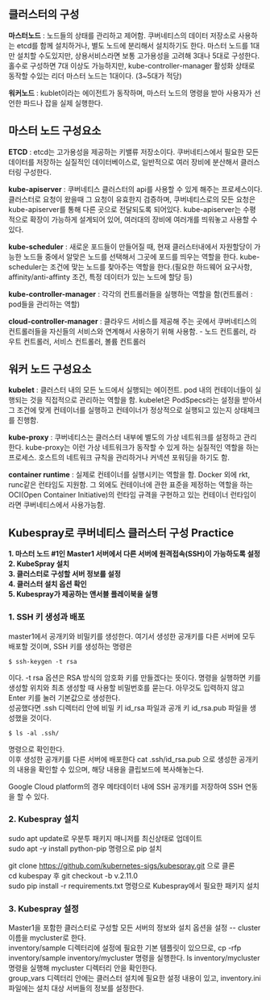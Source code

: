 ## 클러스터의 구성  
**마스터노드** : 노드들의 상태를 관리하고 제어함. 쿠버네티스의 데이터 저장소로 사용하는 etcd를 함께 설치하거나, 별도 노드에 분리해서 설치하기도 한다.
마스터 노드를 1대만 설치할 수도있지만, 상용서비스라면 보통 고가용성을 고려해 3대나 5대로 구성한다. 홀수로 구성하면 7대 이상도 가능하지만, 
kube-controller-manager 활성화 상태로 동작할 수있는 리더 마스터 노드는 1대이다. (3~5대가 적당)  
  
**워커노드** : kublet이라는 에이전트가 동작하며, 마스터 노드의 명령을 받아 사용자가 선언한 파드나 잡을 실제 실행한다.


## 마스터 노드 구성요소
**ETCD** : etcd는 고가용성을 제공하는 키밸류 저장소이다. 쿠버네티스에서 필요한 모든 데이터를 저장하는 실질적인 데이터베이스로, 일반적으로 
여러 장비에 분산해서 클러스터링 구성한다.  
  
**kube-apiserver** : 쿠버네티스 클러스터의 api를 사용할 수 있게 해주는 프로세스이다. 클러스터로 요청이 왔을때 그 요청이 유효한지 검증하며,
쿠버네티스로의 모든 요청은 kube-apiserver를 통해 다른 곳으로 전달되도록 되어있다. kube-apiserver는 수평적으로 확장이 가능하게 설계되어 있어,
여러대의 장비에 여러개를 띄워놓고 사용할 수 있다.  

**kube-scheduler** : 새로운 포드들이 만들어질 때, 현재 클러스터내에서 자원할당이 가능한 노드들 중에서 알맞은 노드를 선택해서 그곳에 포드를 띄우는 역할을 한다. kube-scheduler는 조건에 맞는 노드를 찾아주는 역할을 한다.(필요한 하드웨어 요구사항, affinity/anti-affinty 조건, 특정 데이터가 있는 노드에 할당 등)  
  
**kube-controller-manager** : 각각의 컨트롤러들을 실행하는 역할을 함(컨트롤러 : pod들을 관리하는 역할)  
  
**cloud-controller-manager** : 클라우드 서비스를 제공해 주는 곳에서 쿠버네티스의 컨트롤러들을 자신들의 서비스와 연계해서 사용하기 위해 사용함. - 노드 컨트롤러, 라우트 컨트롤러, 서비스 컨트롤러, 볼륨 컨트롤러  
  
## 워커 노드 구성요소
**kubelet** : 클러스터 내의 모든 노드에서 실행되는 에이전트. pod 내의 컨테이너들이 실행되는 것을 직접적으로 관리하는 역할을 함. kubelet은 PodSpecs라는 설정을 받아서 그 조건에 맞게 컨테이너를 실행하고 컨테이너가 정상적으로 실행되고 있는지 상태체크를 진행함.  
  
**kube-proxy** : 쿠버네티스는 클러스터 내부에 별도의 가상 네트워크를 설정하고 관리한다. kube-proxy는 이런 가상 네트워크가 동작할 수 있게 하는 실질적인 역할을 하는 프로세스. 호스트의 네트워크 규칙을 관리하거나 커넥션 포워딩을 하기도 함.  
  
**container runtime** : 실제로 컨테이너를 실행시키는 역할을 함. Docker 외에 rkt, runc같은 런타임도 지원함. 그 외에도 컨테이너에 관한 표준을 제정하는 역할을 하는 OCI(Open Container Initiative)의 런타임 규격을 구현하고 있는 컨테이너 런타임이라면 쿠버네티스에서 사용가능함.

## Kubespray로 쿠버네티스 클러스터 구성 Practice  
**1. 마스터 노드 #1인 Master1 서버에서 다른 서버에 원격접속(SSH)이 가능하도록 설정**  
**2. KubeSpray 설치**  
**3. 클러스터로 구성할 서버 정보를 설정**  
**4. 클러스터 설치 옵션 확인**  
**5. Kubespray가 제공하는 앤서블 플레이북을 실행**  

### 1. SSH 키 생성과 배포
master1에서 공개키와 비밀키를 생성한다. 여기서 생성한 공개키를 다른 서버에 모두 배포할 것이며, SSH 키를 생성하는 명령은  
~~~
$ ssh-keygen -t rsa
~~~
이다. -t rsa 옵션은 RSA 방식의 암호화 키를 만들겠다는 뜻이다. 명령을 실행하면 키를 생성할 위치와 최초 생성할 때 사용할 비밀번호를 묻는다. 아무것도 입력하지 않고 Enter 키를 눌러 기본값으로 생성한다.  
성공했다면 .ssh 디렉터리 안에 비밀 키 id_rsa 파일과 공개 키 id_rsa.pub 파일을 생성했을 것이다.
~~~
$ ls -al .ssh/ 
~~~
명령으로 확인한다.  
이후 생성한 공개키를 다른 서버에 배포한다  cat .ssh/id_rsa.pub 으로 생성한 공개키의 내용을 확인할 수 있으며, 해당 내용을 클립보드에 복사해놓는다.  
  
Google Cloud platform의 경우 메타데이터 내에 SSH 공개키를 저장하여 SSH 연동을 할 수 있다.

### 2. Kubespray 설치
sudo apt update로 우분투 패키지 매니저를 최신상태로 업데이트  
sudo apt -y install python-pip 명령으로 pip 설치  
  
git clone https://github.com/kubernetes-sigs/kubespray.git 으로 클론  
cd kubespay 후 git checkout -b v.2.11.0  
sudo pip install -r requirements.txt 명령으로 Kubespray에서 필요한 패키지 설치  

### 3. Kubespray 설정
Master1을 포함한 클러스터로 구성할 모든 서버의 정보와 설치 옵션을 설정 -- cluster 이름을 mycluster로 한다.  
inventory/sample 디렉터리에 설정에 필요한 기본 템플릿이 있으므로, cp -rfp inventory/sample inventory/mycluster 명령을 실행한다.
ls inventory/mycluster 명령을 실행해 mycluster 디렉터리 안을 확인한다.  
group_vars 디렉터리 안에는 클러스터 설치에 필요한 설정 내용이 있고, inventory.ini 파일에는 설치 대상 서버들의 정보를 설정한다.  
  

